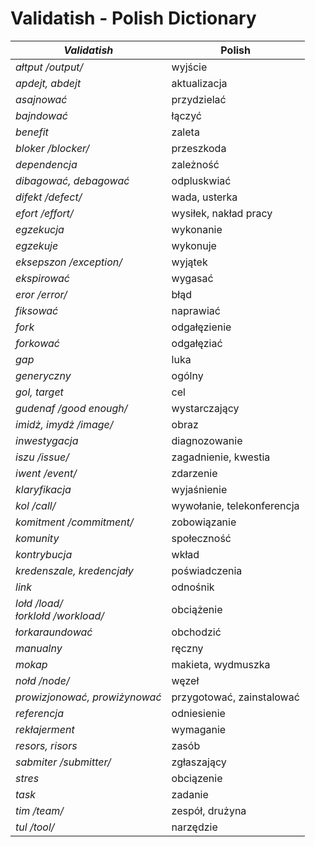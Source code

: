 # Validatish - Polish Dictionary

*Validatish* | Polish
--- | ---
*ałtput /output/* |	wyjście
*apdejt, abdejt* | aktualizacja
*asajnować* | przydzielać
*bajndować* |	łączyć
*benefit* |	zaleta
*bloker /blocker/* | przeszkoda
*dependencja* |	zależność
*dibagować, debagować* | odpluskwiać
*difekt /defect/* | wada, usterka
*efort /effort/* | wysiłek, nakład pracy
*egzekucja*	| wykonanie
*egzekuje* | wykonuje
*eksepszon /exception/* |	wyjątek
*ekspirować* | wygasać
*eror /error/* |	błąd
*fiksować* | naprawiać
*fork* |	odgałęzienie
*forkować* |	odgałęziać
*gap* | luka
*generyczny* | ogólny
*gol, target* | cel
*gudenaf /good enough/* | wystarczający
*imidż, imydż /image/* | obraz
*inwestygacja* |	diagnozowanie
*iszu /issue/* | zagadnienie, kwestia
*iwent /event/* | zdarzenie
*klaryfikacja* | wyjaśnienie
*kol /call/* | wywołanie, telekonferencja
*komitment /commitment/* |	zobowiązanie
*komunity* |społeczność
*kontrybucja* |	wkład
*kredenszale, kredencjały* | poświadczenia
*link* | odnośnik
*lołd /load/<br>łorklołd /workload/* | obciążenie
*łorkaraundować* |	obchodzić
*manualny* | ręczny
*mokap* |	makieta, wydmuszka
*nołd /node/* | węzeł
*prowizjonować, prowiżynować* | przygotować, zainstalować
*referencja* | odniesienie
*rekłajerment* | wymaganie
*resors, risors* | zasób
*sabmiter /submitter/* | zgłaszający
*stres* | obciązenie
*task* | zadanie
*tim /team/* | zespół, drużyna
*tul /tool/* | narzędzie
